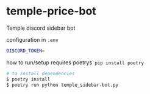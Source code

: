 # temple-price-bot
Temple discord sidebar bot

configuration in `.env`
``` sh
DISCORD_TOKEN=
```

how to run/setup requires poetry`$ pip install poetry`
``` sh
# to install dependencies
$ poetry install
$ poetry run python temple_sidebar-bot.py
```
